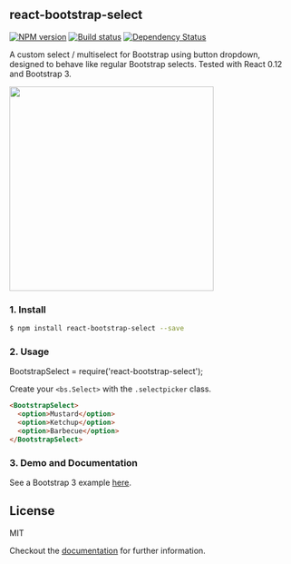 ## react-bootstrap-select

[![NPM version][npm-image]][npm-url]
[![Build status][ci-image]][ci-url]
[![Dependency Status][daviddm-image]][daviddm-url]

A custom select / multiselect for Bootstrap using button dropdown, designed to behave like regular Bootstrap selects.
Tested with React 0.12 and Bootstrap 3.

<img src="http://cdn.tjw.io/videos/react-bootstrap-select-demo.gif"
height="360px" />

### 1. Install
```sh
$ npm install react-bootstrap-select --save
```

### 2. Usage

BootstrapSelect = require('react-bootstrap-select');

Create your `<bs.Select>` with the `.selectpicker` class.
```html
<BootstrapSelect>
  <option>Mustard</option>
  <option>Ketchup</option>
  <option>Barbecue</option>
</BootstrapSelect>
```

### 3. Demo and Documentation

See a Bootstrap 3 example [here](http://tjwebb.github.io/bootstrap-select).

## License
MIT

Checkout the [documentation](http://tjwebb.github.io/bootstrap-select) for further information.

[npm-image]: https://img.shields.io/npm/v/react-bootstrap-select.svg?style=flat-square
[npm-url]: https://npmjs.org/package/react-bootstrap-select
[sails-logo]: http://cdn.tjw.io/images/sails-logo.png
[sails-url]: https://sailsjs.org
[ci-image]: https://img.shields.io/circleci/project/cnect/react-bootstrap-select.svg?style=flat-square
[ci-url]: https://circleci.com/gh/cnect/react-bootstrap-select
[daviddm-image]: http://img.shields.io/david/cnect/react-bootstrap-select.svg?style=flat-square
[daviddm-url]: https://david-dm.org/cnect/react-bootstrap-select
